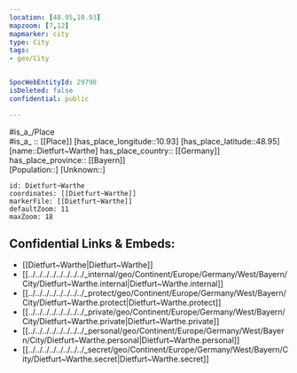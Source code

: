 ```yaml
---
location: [48.95,10.93] 
mapzoom: [7,12] 
mapmarker: city 
type: City
tags:
- geo/City


SpocWebEntityId: 29790
isDeleted: false
confidential: public

---
```

#is_a_/Place  
#is_a_ :: [[Place]] 
[has_place_longitude::10.93] 
[has_place_latitude::48.95] 
[name::Dietfurt~Warthe] 
has_place_country:: [[Germany]]  
has_place_province:: [[Bayern]]  
[Population::] 
[Unknown::] 


```leaflet
id: Dietfurt~Warthe
coordinates: [[Dietfurt~Warthe]] 
markerFile: [[Dietfurt~Warthe]] 
defaultZoom: 11 
maxZoom: 18
```


## Confidential Links & Embeds: 
- [[Dietfurt~Warthe|Dietfurt~Warthe]]  
- [[../../../../../../../../_internal/geo/Continent/Europe/Germany/West/Bayern/City/Dietfurt~Warthe.internal|Dietfurt~Warthe.internal]] 
- [[../../../../../../../../_protect/geo/Continent/Europe/Germany/West/Bayern/City/Dietfurt~Warthe.protect|Dietfurt~Warthe.protect]] 
- [[../../../../../../../../_private/geo/Continent/Europe/Germany/West/Bayern/City/Dietfurt~Warthe.private|Dietfurt~Warthe.private]] 
- [[../../../../../../../../_personal/geo/Continent/Europe/Germany/West/Bayern/City/Dietfurt~Warthe.personal|Dietfurt~Warthe.personal]] 
- [[../../../../../../../../_secret/geo/Continent/Europe/Germany/West/Bayern/City/Dietfurt~Warthe.secret|Dietfurt~Warthe.secret]] 

